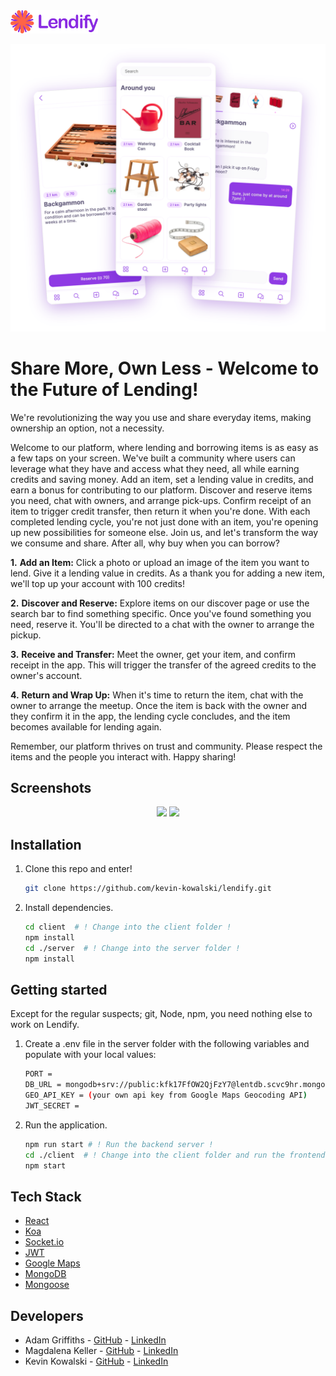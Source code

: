 <img src="images/logo_readme_hor.png" width="140" />

<p align="center">
  <img src="images/screens_readme_large.png" width="960" />
</p>

# Share More, Own Less - Welcome to the Future of Lending!
We're revolutionizing the way you use and share everyday items, making ownership an option, not a necessity.


Welcome to our platform, where lending and borrowing items is as easy as a few taps on your screen. We've built a community where users can leverage what they have and access what they need, all while earning credits and saving money.
Add an item, set a lending value in credits, and earn a bonus for contributing to our platform. Discover and reserve items you need, chat with owners, and arrange pick-ups. Confirm receipt of an item to trigger credit transfer, then return it when you're done. With each completed lending cycle, you're not just done with an item, you're opening up new possibilities for someone else.
Join us, and let's transform the way we consume and share. After all, why buy when you can borrow?

**1.** **Add an Item:**
   Click a photo or upload an image of the item you want to lend. Give it a lending value in credits. As a thank you for adding a new item, we'll top up your account with 100 credits!

**2.** **Discover and Reserve:**
   Explore items on our discover page or use the search bar to find something specific. Once you've found something you need, reserve it. You'll be directed to a chat with the owner to arrange the pickup.

**3.** **Receive and Transfer:**
   Meet the owner, get your item, and confirm receipt in the app. This will trigger the transfer of the agreed credits to the owner's account.

**4.** **Return and Wrap Up:**
   When it's time to return the item, chat with the owner to arrange the meetup. Once the item is back with the owner and they confirm it in the app, the lending cycle concludes, and the item becomes available for lending again.

Remember, our platform thrives on trust and community. Please respect the items and the people you interact with. Happy sharing!

## Screenshots

<p align="center">
  <img src="images/screenshot-readme-1-a.png" />
  <img src="images/screenshot-readme-1-b.png" />
</p>

## Installation

1. Clone this repo and enter!

   ```bash
   git clone https://github.com/kevin-kowalski/lendify.git
   ```

2. Install dependencies.

   ```bash
   cd client  # ! Change into the client folder !
   npm install
   cd ./server  # ! Change into the server folder !
   npm install
   ```

## Getting started

Except for the regular suspects; git, Node, npm, you need nothing else to work on Lendify.

1. Create a .env file in the server folder with the following variables and populate with your local values:
    ```bash
    PORT =
    DB_URL = mongodb+srv://public:kfk17FfOW2QjFzY7@lentdb.scvc9hr.mongodb.net/?retryWrites=true&w=majority
    GEO_API_KEY = (your own api key from Google Maps Geocoding API)
    JWT_SECRET =
    ```

2. Run the application.

   ```bash
   npm run start # ! Run the backend server !
   cd ./client  # ! Change into the client folder and run the frontend server !
   npm start
   ```

## Tech Stack

* [React](https://reactnative.dev/)
* [Koa](https://koajs.com/)
* [Socket.io](https://socket.io/)
* [JWT](https://jwt.io/)
* [Google Maps](https://github.com/googlemaps/google-maps-services-js)
* [MongoDB](https://www.mongodb.com/)
* [Mongoose](https://mongoosejs.com/)

## Developers

* Adam Griffiths - [GitHub](https://github.com/sumdgy-g) - [LinkedIn](https://www.linkedin.com/in//)
* Magdalena Keller - [GitHub](https://github.com/makekema) - [LinkedIn](https://www.linkedin.com/in//)
* Kevin Kowalski - [GitHub](https://github.com/kevin-kowalski) - [LinkedIn](https://www.linkedin.com/in//)
